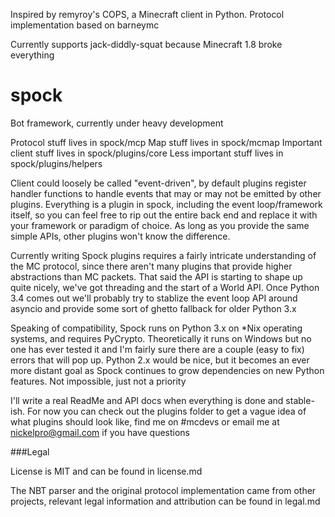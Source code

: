 Inspired by remyroy's COPS, a Minecraft client in Python. Protocol implementation based on barneymc

Currently supports jack-diddly-squat because Minecraft 1.8 broke everything

spock
=====

Bot framework, currently under heavy development

Protocol stuff lives in spock/mcp
Map stuff lives in spock/mcmap
Important client stuff lives in spock/plugins/core
Less important stuff lives in spock/plugins/helpers

Client could loosely be called "event-driven", by default plugins register handler functions to handle events that may or may not be emitted by other plugins. Everything is a plugin in spock, including the event loop/framework itself, so you can feel free to rip out the entire back end and replace it with your framework or paradigm of choice. As long as you provide the same simple APIs, other plugins won't know the difference.

Currently writing Spock plugins requires a fairly intricate understanding of the MC protocol, since there aren't many plugins that provide higher abstractions than MC packets. That said the API is starting to shape up quite nicely, we've got threading and the start of a World API. Once Python 3.4 comes out we'll probably try to stablize the event loop API around asyncio and provide some sort of ghetto fallback for older Python 3.x

Speaking of compatibility, Spock runs on Python 3.x on *Nix operating systems, and requires PyCrypto. Theoretically it runs on Windows but no one has ever tested it and I'm fairly sure there are a couple (easy to fix) errors that will
 pop up. Python 2.x would be nice, but it becomes an ever more distant goal as Spock continues to grow dependencies on new Python features. Not impossible, just not a priority

I'll write a real ReadMe and API docs when everything is done and stable-ish.
For now you can check out the plugins folder to get a vague idea of what plugins should look like, find me on #mcdevs or email me at nickelpro@gmail.com if you have questions


###Legal

License is MIT and can be found in license.md

The NBT parser and the original protocol implementation came from other projects,
relevant legal information and attribution can be found in legal.md
